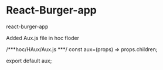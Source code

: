 # React-Burger-app
react-burger-app



Added Aux.js file in hoc floder

/***hoc/HAux/Aux.js ***/
const aux=(props) => props.children;

export default aux;
